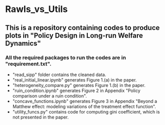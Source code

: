 # Rawls_vs_Utils
## This is a repository containing codes to produce plots in "Policy Design in Long-run Welfare Dynamics"

### All the required packages to run the codes are in "requirement.txt".

* "read_sipp" folder contains the cleaned data.
* "real_initial_linear.ipynb" generates Figure 1.(a) in the paper.
* "heterogeneity_compare.py" generates Figure 1.(b) in the paper.
* "ruin_condition.ipynb" generates Figure 2 in Appendix "Policy comparison under a ruin condition".
* "concave_functions.ipynb" generates Figure 3 in Appendix "Beyond a Matthew effect: modeling variations of the treatment effect function".
* "utility_funcs.py" contains code for computing gini coefficient, which is not presented in the paper.
